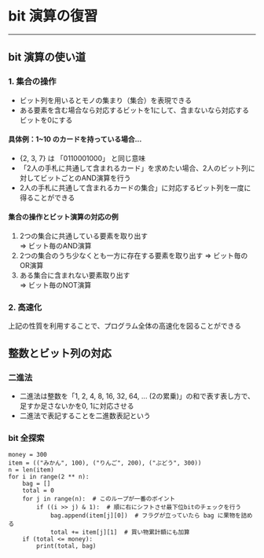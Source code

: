 # bit 演算の復習
***
## bit 演算の使い道
### 1. 集合の操作
- ビット列を用いるとモノの集まり（集合）を表現できる
- ある要素を含む場合なら対応するビットを1にして、含まないなら対応するビットを0にする 
#### 具体例：1~10 のカードを持っている場合...
- {2, 3, 7} は 「0110001000」 と同じ意味
- 「2人の手札に共通して含まれるカード」を求めたい場合、2人のビット列に対してビットごとのAND演算を行う
- 2人の手札に共通して含まれるカードの集合」に対応するビット列を一度に得ることができる

#### 集合の操作とビット演算の対応の例
1. 2つの集合に共通している要素を取り出す<br> => ビット毎のAND演算
2. 2つの集合のうち少なくとも一方に存在する要素を取り出す => ビット毎のOR演算
3. ある集合に含まれない要素取り出す<br>=> ビット毎のNOT演算

### 2. 高速化
上記の性質を利用することで、プログラム全体の高速化を図ることができる

## 整数とビット列の対応
### 二進法
- 二進法は整数を「1, 2, 4, 8, 16, 32, 64, ... (2の累乗)」の和で表す表し方で、足すか足さないかを0, 1に対応させる
- 二進法で表記することを二進数表記という

### bit 全探索
```
money = 300
item = (("みかん", 100), ("りんご", 200), ("ぶどう", 300))
n = len(item)
for i in range(2 ** n):
    bag = []
    total = 0
    for j in range(n):  # このループが一番のポイント
        if ((i >> j) & 1):  # 順に右にシフトさせ最下位bitのチェックを行う
            bag.append(item[j][0])  # フラグが立っていたら bag に果物を詰める
            total += item[j][1]  # 買い物累計額にも加算
    if (total <= money):
        print(total, bag)
```